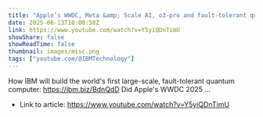 ```yaml
---
title: "Apple’s WWDC, Meta &amp; Scale AI, o3-pro and fault-tolerant quantum computing"
date: 2025-06-13T10:00:58Z
link: https://www.youtube.com/watch?v=Y5yiQDnTimU
showShare: false
showReadTime: false
thumbnail: images/misc.png
tags: ["youtube.com/@IBMTechnology"]
---
```

How IBM will build the world's first large-scale, fault-tolerant quantum computer: https://ibm.biz/BdnQdD Did Apple's WWDC 2025 ...

- Link to article: https://www.youtube.com/watch?v=Y5yiQDnTimU